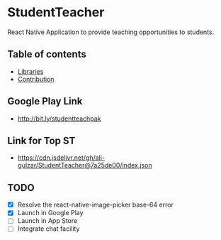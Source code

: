 # StudentTeacher
React Native Application to provide teaching opportunities to students.

## Table of contents
- [Libraries](#libraries)
- [Contribution](#contribution)

## Google Play Link
- http://bit.ly/studentteachpak

## Link for Top ST
- https://cdn.jsdelivr.net/gh/ali-gulzar/StudentTeacher@7a25de00/index.json

## TODO
- [x] Resolve the react-native-image-picker base-64 error 
- [x] Launch in Google Play
- [ ] Launch in App Store
- [ ] Integrate chat facility